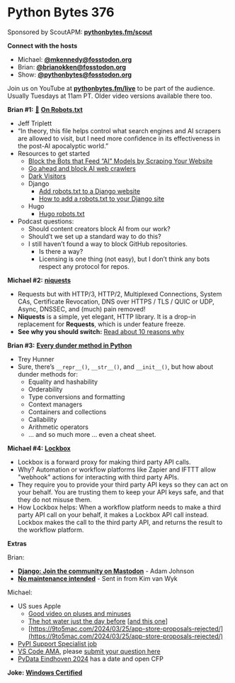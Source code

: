 # Python Bytes 376
Sponsored by ScoutAPM: [**pythonbytes.fm/scout**](https://pythonbytes.fm/scout)

**Connect with the hosts**

- Michael: [**@mkennedy@fosstodon.org**](https://fosstodon.org/@mkennedy)
- Brian: [**@brianokken@fosstodon.org**](https://fosstodon.org/@brianokken)
- Show: [**@pythonbytes@fosstodon.org**](https://fosstodon.org/@pythonbytes)

Join us on YouTube at [**pythonbytes.fm/live**](https://pythonbytes.fm/stream/live) to be part of the audience. Usually Tuesdays at 11am PT. Older video versions available there too.

**Brian #1:** [**🤖**](https://micro.webology.dev/2024/03/20/on-robotstxt.html?utm_source=pocket_saves) [**On Robots.txt**](https://micro.webology.dev/2024/03/20/on-robotstxt.html)

- Jeff Triplett
- “In theory, this file helps control what search engines and AI scrapers are allowed to visit, but I need more confidence in its effectiveness in the post-AI apocalyptic world.”
- Resources to get started
    - [Block the Bots that Feed “AI” Models by Scraping Your Website](https://neil-clarke.com/block-the-bots-that-feed-ai-models-by-scraping-your-website/)
    - [Go ahead and block AI web crawlers](https://coryd.dev/posts/2024/go-ahead-and-block-ai-web-crawlers/)
    - [Dark Visitors](https://darkvisitors.com/)
    - Django
        - [Add robots.txt to a Django website](https://learndjango.com/tutorials/add-robotstxt-django-website)
        - [How to add a robots.txt to your Django site](https://adamj.eu/tech/2020/02/10/robots-txt/)
    - Hugo
        - [Hugo robots.txt](https://gohugo.io/templates/robots/)
- Podcast questions:
    - Should content creators block AI from our work?
    - Should’t we set up a standard way to do this?
    - I still haven’t found a way to block GitHub repositories. 
        - Is there a way?
        - Licensing is one thing (not easy), but I don’t think any bots respect any protocol for repos.

**Michael #2:** [**niquests**](https://github.com/jawah/niquests)

- Requests but with HTTP/3, HTTP/2, Multiplexed Connections, System CAs, Certificate Revocation, DNS over HTTPS / TLS / QUIC or UDP, Async, DNSSEC, and (much) pain removed!
- **Niquests** is a simple, yet elegant, HTTP library. It is a drop-in replacement for **Requests**, which is under feature freeze.
-  **See why you should switch:** [Read about 10 reasons why](https://medium.com/dev-genius/10-reasons-you-should-quit-your-http-client-98fd4c94bef3)



**Brian #3:**  [**Every dunder method in Python**](https://www.pythonmorsels.com/every-dunder-method/)

- Trey Hunner
- Sure, there’s `__repr__()`, `__str__()`, and `__init__()`, but how about dunder methods for:
    - Equality and hashability
    - Orderability
    - Type conversions and formatting
    - Context managers
    - Containers and collections
    - Callability
    - Arithmetic operators
    - … and so much more … even a cheat sheet.
    

**Michael #4:** [**Lockbox**](https://github.com/mkjt2/lockbox)

- Lockbox is a forward proxy for making third party API calls.
- Why? Automation or workflow platforms like Zapier and IFTTT allow "webhook" actions for interacting with third party APIs.
- They require you to provide your third party API keys so they can act on your behalf. You are trusting them to keep your API keys safe, and that they do not misuse them.
- How Lockbox helps: When a workflow platform needs to make a third party API call on your behalf, it makes a Lockbox API call instead. Lockbox makes the call to the third party API, and returns the result to the workflow platform.



**Extras** 

Brian:

- [**Django: Join the community on Mastodon**](https://adamj.eu/tech/2024/02/10/django-join-community-mastodon/) - Adam Johnson
- [**No maintenance intended**](https://unmaintained.tech/) - Sent in from Kim van Wyk

Michael:

- US sues Apple
    - [Good video on pluses and minuses](https://www.youtube.com/watch?v=_O5XMMvGJ1M)
    - [The hot water just the day before](https://www.youtube.com/watch?v=A69-8XxLbJ4) [[and this one](https://www.youtube.com/watch?v=4ut-de57A2c)]
    - [https://9to5mac.com/2024/03/25/app-store-proposals-rejected/](https://9to5mac.com/2024/03/25/app-store-proposals-rejected/) 
- [PyPI Support Specialist job](https://twitter.com/thepsf/status/1770528868111130683?s=12&t=RL7Nk7OAFSptvENxe1zIqA)
- [VS Code AMA](https://www.youtube.com/watch?v=Jh24NVM2FDY), please [submit your question here](https://forms.gle/thh3pYteN3dGYYvN9) 
- [PyData Eindhoven 2024](https://fosstodon.org/@gthomas/112158142020246243) has a date and open CFP

**Joke:**  [**Windows Certified**](https://ioc.exchange/@rye/112079906909625874)

